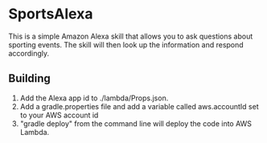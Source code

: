 # SportsAlexa
This is a simple Amazon Alexa skill that allows you to ask questions about sporting events.  The skill will then look up the information and respond accordingly.

## Building
1.  Add the Alexa app id to ./lambda/Props.json.
2.  Add a gradle.properties file and add a variable called aws.accountId set to your AWS account id
3.  "gradle deploy" from the command line will deploy the code into AWS Lambda.

